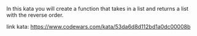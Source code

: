 In this kata you will create a function that takes in a list and returns a list with the reverse order.

link kata: https://www.codewars.com/kata/53da6d8d112bd1a0dc00008b